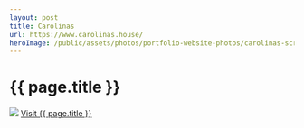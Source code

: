 ```yaml
---
layout: post
title: Carolinas
url: https://www.carolinas.house/
heroImage: /public/assets/photos/portfolio-website-photos/carolinas-scr.png
---
```


<div id="our-portfolio">
  <h1>{{ page.title }}</h1>
  <div class="container">
    <img src="{{ site.url }}{{page.heroImage }}" />
    <a class="request-quote" href="{{ page.url }}">Visit {{ page.title }}</a>
  </div>
</div>
